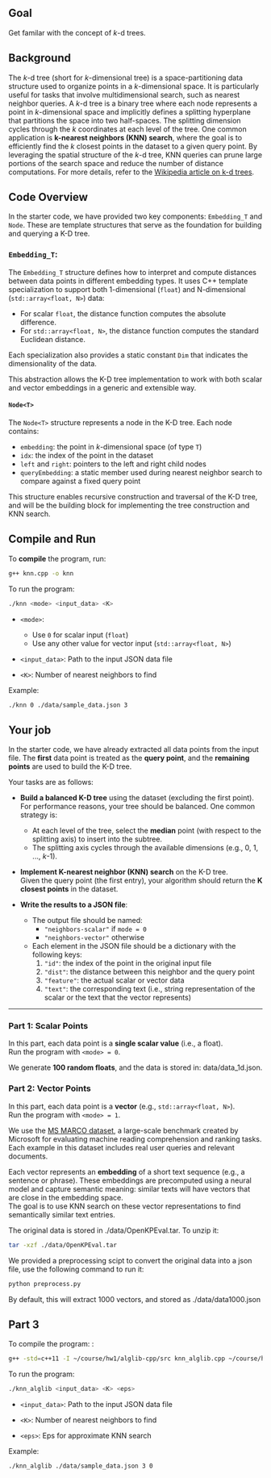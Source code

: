 ## Goal
Get familar with the concept of *k*-d trees.

## Background

The *k*-d tree (short for *k*-dimensional tree) is a space-partitioning data structure used to organize points in a *k*-dimensional space. It is particularly useful for tasks that involve multidimensional search, such as nearest neighbor queries. A *k*-d tree is a binary tree where each node represents a point in *k*-dimensional space and implicitly defines a splitting hyperplane that partitions the space into two half-spaces. The splitting dimension cycles through the *k* coordinates at each level of the tree. One common application is **k-nearest neighbors (KNN) search**, where the goal is to efficiently find the *k* closest points in the dataset to a given query point. By leveraging the spatial structure of the *k*-d tree, KNN queries can prune large portions of the search space and reduce the number of distance computations. For more details, refer to the [Wikipedia article on k-d trees](https://en.wikipedia.org/wiki/K-d_tree).


## Code Overview

In the starter code, we have provided two key components: `Embedding_T` and `Node`. These are template structures that serve as the foundation for building and querying a K-D tree.

### `Embedding_T`:
The `Embedding_T` structure defines how to interpret and compute distances between data points in different embedding types. It uses C++ template specialization to support both 1-dimensional (`float`) and N-dimensional (`std::array<float, N>`) data:

- For scalar `float`, the distance function computes the absolute difference.
- For `std::array<float, N>`, the distance function computes the standard Euclidean distance.

Each specialization also provides a static constant `Dim` that indicates the dimensionality of the data.

This abstraction allows the K-D tree implementation to work with both scalar and vector embeddings in a generic and extensible way.

#### `Node<T>`

The `Node<T>` structure represents a node in the K-D tree. Each node contains:

- `embedding`: the point in *k*-dimensional space (of type `T`)
- `idx`: the index of the point in the dataset
- `left` and `right`: pointers to the left and right child nodes
- `queryEmbedding`: a static member used during nearest neighbor search to compare against a fixed query point

This structure enables recursive construction and traversal of the K-D tree, and will be the building block for implementing the tree construction and KNN search.


## Compile and Run

To **compile** the program, run:

```bash
g++ knn.cpp -o knn
```

To run the program:

```bash
./knn <mode> <input_data> <K>
```
- `<mode>`:  
  - Use `0` for scalar input (`float`)  
  - Use any other value for vector input (`std::array<float, N>`)

- `<input_data>`: Path to the input JSON data file

- `<K>`: Number of nearest neighbors to find

Example:
```bash
./knn 0 ./data/sample_data.json 3
```


## Your job

In the starter code, we have already extracted all data points from the input file. The **first** data point is treated as the **query point**, and the **remaining points** are used to build the K-D tree.

Your tasks are as follows:

- **Build a balanced K-D tree** using the dataset (excluding the first point).  
  For performance reasons, your tree should be balanced. One common strategy is:
  - At each level of the tree, select the **median** point (with respect to the splitting axis) to insert into the subtree.
  - The splitting axis cycles through the available dimensions (e.g., 0, 1, ..., *k*-1).

- **Implement K-nearest neighbor (KNN) search** on the K-D tree.  
  Given the query point (the first entry), your algorithm should return the **K closest points** in the dataset.

- **Write the results to a JSON file**:
  - The output file should be named:
    - `"neighbors-scalar"` if `mode = 0`
    - `"neighbors-vector"` otherwise
  - Each element in the JSON file should be a dictionary with the following keys:
    1. `"id"`: the index of the point in the original input file  
    2. `"dist"`: the distance between this neighbor and the query point  
    3. `"feature"`: the actual scalar or vector data  
    4. `"text"`: the corresponding text (i.e., string representation of the scalar or the text that the vector represents)
---

### Part 1: Scalar Points

In this part, each data point is a **single scalar value** (i.e., a float).  
Run the program with `<mode> = 0`.

We generate **100 random floats**, and the data is stored in: data/data_1d.json.


### Part 2: Vector Points

In this part, each data point is a **vector** (e.g., `std::array<float, N>`).  
Run the program with `<mode> = 1`.

We use the [MS MARCO dataset](https://microsoft.github.io/msmarco/), a large-scale benchmark created by Microsoft for evaluating machine reading comprehension and ranking tasks. Each example in this dataset includes real user queries and relevant documents.

Each vector represents an **embedding** of a short text sequence (e.g., a sentence or phrase). These embeddings are precomputed using a neural model and capture semantic meaning: similar texts will have vectors that are close in the embedding space.  
The goal is to use KNN search on these vector representations to find semantically similar text entries.

The original data is stored in ./data/OpenKPEval.tar. To unzip it:
```bash
tar -xzf ./data/OpenKPEval.tar
```

We provided a preprocessing scipt to convert the original data into a json file, use the following command to run it:
```bash
python preprocess.py
```

By default, this will extract 1000 vectors, and stored as ./data/data1000.json








## Part 3

To compile the program:
:
```bash
g++ -std=c++11 -I ~/course/hw1/alglib-cpp/src knn_alglib.cpp ~/course/hw1/alglib-cpp/src/*.cpp -o knn_alglib
```

To run the program:

```bash
./knn_alglib <input_data> <K> <eps>
```

- `<input_data>`: Path to the input JSON data file

- `<K>`: Number of nearest neighbors to find

- `<eps>`: Eps for approximate KNN search

Example:
```bash
./knn_alglib ./data/sample_data.json 3 0
```